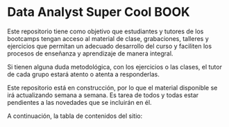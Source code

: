 # Data Analyst Super Cool BOOK

Este repositorio tiene como objetivo que estudiantes y tutores de los bootcamps tengan acceso al material de clase, grabaciones, talleres y ejercicios que permitan un adecuado desarrollo del curso y faciliten los procesos de enseñanza y aprendizaje de manera integral.

Si tienen alguna duda metodológica, con los ejercicios o las clases, el tutor de cada grupo estará atento o atenta a responderlas.

Este repositorio está en construcción, por lo que el material disponible se irá actualizando semana a semana. Es tarea de todos y todas estar pendientes a las novedades que se incluirán en él.

A continuación, la tabla de contenidos del sitio:

```{tableofcontents}
```
